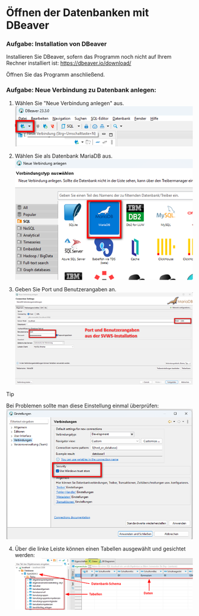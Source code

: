 # Öffnen der Datenbanken mit DBeaver

### Aufgabe: Installation von DBeaver
Installieren Sie DBeaver, sofern das Programm noch nicht auf Ihrem Rechner installiert ist:
https://dbeaver.io/download/

Öffnen Sie das Programm anschließend.


### Aufgabe: Neue Verbindung zu Datenbank anlegen:
1. Wählen Sie "Neue Verbindung anlegen" aus. 
![Neue Verbindung anlegen](./graphics/DBeaver_NeueVerbindung.png)

2. Wählen Sie als Datenbank MariaDB aus.
![Auswahl von MariaDB](./graphics/DBeaver_MariaDB.png)

3. Geben Sie Port und Benutzerangaben an.
![Verbindungsangaben](./graphics/DBeaver_Verbindungsparameter.png)

> [!TIP] 
> Bei Problemen sollte man diese Einstellung einmal überprüfen:
> ![Einstellungen](./graphics/DBeaver_VerbindungsEinstellungen.png)



4. Über die linke Leiste können einen Tabellen ausgewählt und gesichtet werden:
![Tabelle eigeneSchule](./graphics/DBeaver_DB.png)


